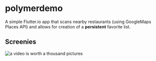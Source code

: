 # polymerdemo

A simple Flutter.io app that scans nearby restaurants (using GoogleMaps Places API) and allows for creation of a **persistent** favorite list.

## Screenies

![a video is worth a thousand pictures](https://files.catbox.moe/emAzcq.gif)